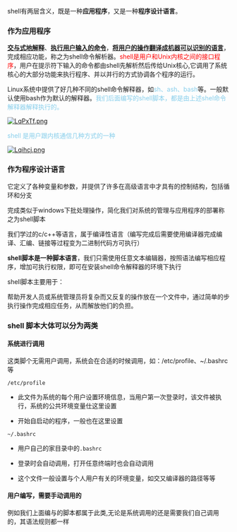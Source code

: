 shell有两层含义，既是一种**应用程序**，又是一种**程序设计语言**。

### 作为应用程序

**<u>交与式地解释</u>**、**<u>执行用户输入的命令</u>**，**<u>将用户的操作翻译成机器可以识别的语言</u>**，完成相应功能，称之为shell命令解析器。<font color=red>shell是用户和Unix内核之间的接口程序</font>，用户在提示符下输入的命令都由shell先解析然后传给Unix核心,它调用了系统核心的大部分功能来执行程序、并以并行的方式协调各个程序的运行。

Linux系统中提供了好几种不同的shell命令解释器，如<font color =skyblue>sh、ash、bash</font>等。一般默认使用bash作为默认的解释器。<font color=skyblue>我们后面编写的shell脚本，都是由上述shel命令
解释器解释执行的。</font>

[![LqPxTf.png](https://s1.ax1x.com/2022/04/27/LqPxTf.png)](https://imgtu.com/i/LqPxTf)

<font color=skyblue>shell 是用户跟内核通信几种方式的一种</font>

[![Lqihcj.png](https://s1.ax1x.com/2022/04/27/Lqihcj.png)](https://imgtu.com/i/Lqihcj)

### 作为程序设计语言

它定义了各种变量和参数，并提供了许多在高级语言中才具有的控制结构，包括循环和分支

完成类似于windows下批处理操作，简化我们对系统的管理与应用程序的部署称之为shell脚本

我们学过的c/c++等语言，属于编译性语言（编写完成后需要使用编译器完成编译、汇编、链接等过程变为二进制代码方可执行）

**shell脚本是一种脚本语言**，我们只需使用任意文本编辑器，按照语法编写相应程序，增加可执行权限，即可在安装shell命令解释器的环境下执行

shell脚本主要用于：

帮助开发人员或系统管理员将复杂而又反复的操作放在一个文件中，通过简单的步执行操作完成相应任务，从而解放他们的负担。

### shell 脚本大体可以分为两类

#### 系统进行调用

这类脚个无需用户调用，系统会在合适的时候调用，如：/etc/profile、~/.bashrc等

`/etc/profile`

- 此文件为系统的每个用户设置环境信息，当用户第一次登录时，该文件被执行，系统的公共环境变量仕这里设置

- 开始自启动的程序，一般也在这里设置

`~/.bashrc`

- 用户自己的家目录中的`.bashrc`

- 登录时会自动调用，打开任意终端时也会自动调用

- 这个文件一般设置与个人用户有关的环境变量，如交又编译器的路径等等

#### 用户编写，需要手动调用的

例如我们上面编与的脚本都属于此类,无论是系统调用的还是需要我们自己调用的，其语法规则都一样